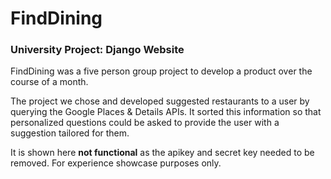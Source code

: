 # FindDining

### University Project: Django Website

FindDining was a five person group project to develop a product over the course of a month. 

The project we chose and developed suggested restaurants to a user by querying the Google Places & Details APIs. It sorted this information so that personalized questions could be asked to provide the user with a suggestion tailored for them.

It is shown here __not functional__ as the apikey and secret key needed to be removed. For experience showcase purposes only.
